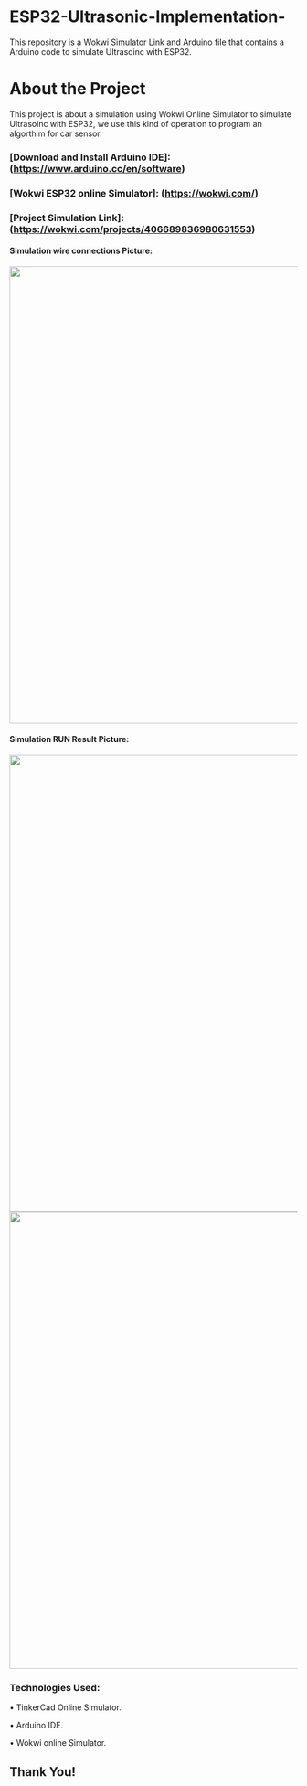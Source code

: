 # ESP32-Ultrasonic-Implementation-


This repository is a Wokwi Simulator Link and Arduino file that contains a Arduino code to simulate Ultrasoinc with ESP32. 


# About the Project

This project is about a simulation using Wokwi Online Simulator to simulate Ultrasoinc with ESP32, we use this kind of operation to program an algorthim for car sensor.  


### [Download and Install Arduino IDE]: (https://www.arduino.cc/en/software)

### [Wokwi ESP32 online Simulator]: (https://wokwi.com/)


### [Project Simulation Link]: (https://wokwi.com/projects/406689836980631553)


#### Simulation wire connections Picture:

<div> 
   
<img src="https://github.com/user-attachments/assets/db83f350-65e1-4e84-bce1-7277516461c5" width="800" height="800">

</div>
   

#### Simulation RUN Result Picture:

<div> 
   
<img src="https://github.com/user-attachments/assets/ae2350bf-1635-4ce6-b0dd-1f34b3e2651a" width="800" height="800">

<img src="https://github.com/user-attachments/assets/4f83bb21-ba33-4e25-a65f-526dc7577fda" width="800" height="800">

</div>


### Technologies Used:

•	TinkerCad Online Simulator. 

•	Arduino IDE. 

•	Wokwi online Simulator.



## Thank You!

